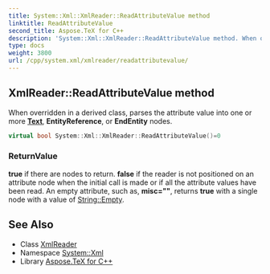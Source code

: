 ```yaml
---
title: System::Xml::XmlReader::ReadAttributeValue method
linktitle: ReadAttributeValue
second_title: Aspose.TeX for C++
description: 'System::Xml::XmlReader::ReadAttributeValue method. When overridden in a derived class, parses the attribute value into one or more Text, EntityReference, or EndEntity nodes in C++.'
type: docs
weight: 3800
url: /cpp/system.xml/xmlreader/readattributevalue/
---
```

## XmlReader::ReadAttributeValue method


When overridden in a derived class, parses the attribute value into one or more **[Text](../../../system.text/)**, **EntityReference**, or **EndEntity** nodes.

```cpp
virtual bool System::Xml::XmlReader::ReadAttributeValue()=0
```


### ReturnValue

**true** if there are nodes to return. **false** if the reader is not positioned on an attribute node when the initial call is made or if all the attribute values have been read. An empty attribute, such as, **misc=""**, returns **true** with a single node with a value of [String::Empty](../../../system/string/empty/).

## See Also

* Class [XmlReader](../)
* Namespace [System::Xml](../../)
* Library [Aspose.TeX for C++](../../../)
